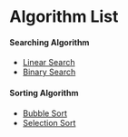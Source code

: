 # Algorithm List

#### Searching Algorithm

* [Linear Search](https://github.com/abdus-sukkur/Algorithm/blob/master/Source%20Code/LinearSearch.c)
* [Binary Search](https://github.com/abdus-sukkur/Algorithm/blob/master/Source%20Code/BinarySearch.c)

#### Sorting Algorithm

* [Bubble Sort](https://github.com/abdus-sukkur/Algorithm/blob/master/Source%20Code/BubbleSort.c)
* [Selection Sort](https://github.com/abdus-sukkur/Algorithm/blob/master/Source%20Code/SelectionSort.c)
